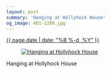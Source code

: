 ```yaml
---
layout: post
summary: 'Hanging at Hollyhock House'
og_image: 401-1280.jpg
---
```


<p>
 <time>
  <a href="/401">
   {{ page.date | date: "%B %-d, %Y" }}
  </a>
 </time>
 <a href="/401">
  <figure data-taken="3/29/2015">
   <img alt="Hanging at Hollyhock House" sizes="(min-width: 700px) 50vw, calc(100vw - 2rem)" src="{{ site.assets_url }}/401-640.jpg" srcset="{{ site.assets_url }}/401-1280.jpg 1280w, {{ site.assets_url }}/401-960.jpg 960w, {{ site.assets_url }}/401-640.jpg 640w, {{ site.assets_url }}/401-320.jpg 320w"/>
  </figure>
 </a>
 <span>
  Hanging at Hollyhock House
 </span>
</p>
